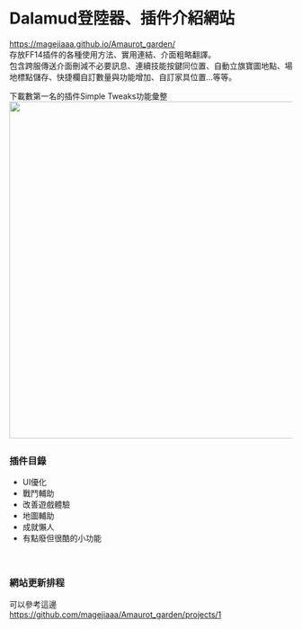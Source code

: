 # Dalamud登陸器、插件介紹網站
https://magejiaaa.github.io/Amaurot_garden/ </br>
存放FF14插件的各種使用方法、實用連結、介面粗略翻譯。 </br>
包含跨服傳送介面刪減不必要訊息、連續技能按鍵同位置、自動立旗寶圖地點、場地標點儲存、快捷欄自訂數量與功能增加、自訂家具位置...等等。 </br>

下載數第一名的插件Simple Tweaks功能彙整 </br>
<img src="https://i.imgur.com/4LlP3UH.png" width="600">
　
 
### 插件目錄
- UI優化
- 戰鬥輔助
- 改善遊戲體驗
- 地圖輔助
- 成就懶人
- 有點廢但很酷的小功能

　
### 網站更新排程
可以參考這邊 </br>
https://github.com/magejiaaa/Amaurot_garden/projects/1
